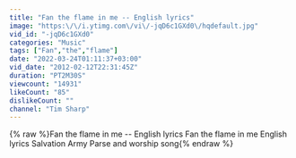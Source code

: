 ```yaml
---
title: "Fan the flame in me -- English lyrics"
image: "https:\/\/i.ytimg.com\/vi\/-jqD6c1GXd0\/hqdefault.jpg"
vid_id: "-jqD6c1GXd0"
categories: "Music"
tags: ["Fan","the","flame"]
date: "2022-03-24T01:11:37+03:00"
vid_date: "2012-02-12T22:31:45Z"
duration: "PT2M30S"
viewcount: "14931"
likeCount: "85"
dislikeCount: ""
channel: "Tim Sharp"
---
```

{% raw %}Fan the flame in me -- English lyrics Fan the flame in me English lyrics Salvation Army Parse and worship song{% endraw %}
